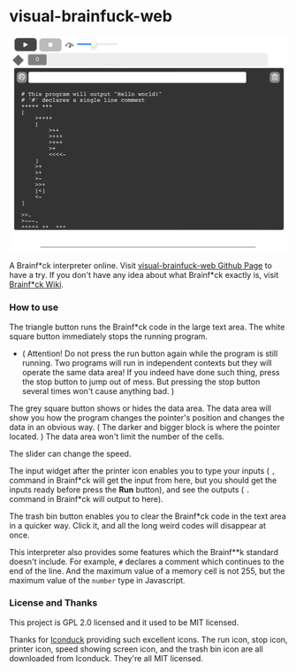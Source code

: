 # visual-brainfuck-web

![](imgs/website.jpeg)

A Brainf\*ck interpreter online. Visit [visual-brainfuck-web Github Page](https://zhangzheheng12345.github.io/visual-brainfuck-web) to have a try.
If you don't have any idea about what Brainf\*ck exactly is, visit [Brainf\*ck Wiki](https://esolangs.org/wiki/brainfuck).

### How to use

The triangle button runs the Brainf\*ck code in the large text area. The white square button immediately stops the running program.

* ( Attention! Do not press the run button again while the program is still running. Two programs will run in independent contexts but they will operate the same data area! If you indeed have done such thing, press the stop button to jump out of mess. But pressing the stop button several times won't cause anything bad. )

The grey square button shows or hides the data area. The data area will show you how the program changes the pointer's position and changes the data in an obvious way. ( The darker and bigger block is where the pointer located. )
The data area won't limit the number of the cells.

The slider can change the speed.

The input widget after the printer icon enables you to type your inputs ( `,` command in Brainf\*ck will get the input from here, but you should get the inputs ready before press the **Run** button), and see the outputs ( `.` command in Brainf\*ck will output to here).

The trash bin button enables you to clear the Brainf\*ck code in the text area in a quicker way. Click it, and all the long weird codes will disappear at once.

This interpreter also provides some features which the Brainf**k standard doesn't include. For example, `#` declares a comment which continues to the end of the line. And the maximum value of a memory cell is not 255, but the maximum value of the ``` number ``` type in Javascript.

### License and Thanks

This project is GPL 2.0 licensed and it used to be MIT licensed.

Thanks for [Iconduck](https://iconduck.com) providing such excellent icons. The run icon, stop icon, printer icon, speed showing screen icon, and the trash bin icon are all downloaded from Iconduck. They're all MIT licensed.